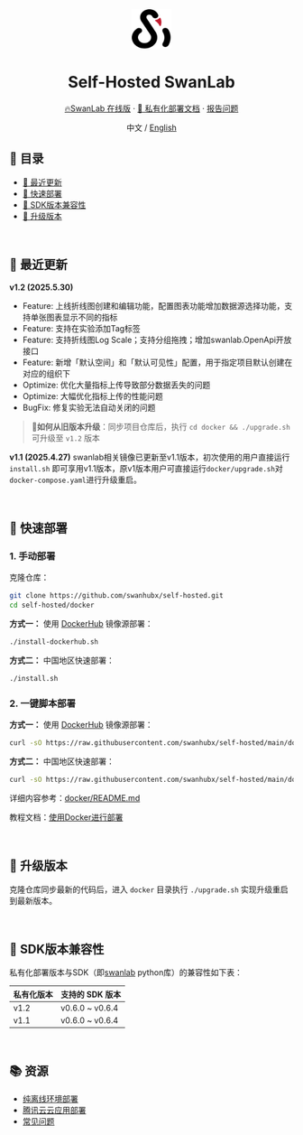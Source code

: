 <div align="center">

<picture>
  <source media="(prefers-color-scheme: dark)" srcset="readme_files/swanlab-logo-single-dark.svg">
  <source media="(prefers-color-scheme: light)" srcset="readme_files/swanlab-logo-single.svg">
  <img alt="SwanLab" src="readme_files/swanlab-logo-single.svg" width="70" height="70">
</picture>

<h1>Self-Hosted SwanLab</h1>

<!-- [![][dockerhub-shield]][dockerhub-link] -->

<a href="https://swanlab.cn">🔥SwanLab 在线版</a> · <a href="https://docs.swanlab.cn/guide_cloud/self_host/docker-deploy.html">📃 私有化部署文档</a> · <a href="https://github.com/SwanHubX/self-hosted/issues">报告问题</a>


中文 / [English](./README_EN.md)

</div>

## 📖 目录

- [🌟 最近更新](#-最近更新)
- [🚄 快速部署](#-快速部署)
- [🔌 SDK版本兼容性](#-sdk版本兼容性)
- [🚀 升级版本](#-升级版本)

<br>

## 🌟 最近更新

**v1.2 (2025.5.30)**
- Feature: 上线折线图创建和编辑功能，配置图表功能增加数据源选择功能，支持单张图表显示不同的指标
- Feature: 支持在实验添加Tag标签
- Feature: 支持折线图Log Scale；支持分组拖拽；增加swanlab.OpenApi开放接口
- Feature: 新增「默认空间」和「默认可见性」配置，用于指定项目默认创建在对应的组织下
- Optimize: 优化大量指标上传导致部分数据丢失的问题
- Optimize: 大幅优化指标上传的性能问题
- BugFix: 修复实验无法自动关闭的问题

> 🤔**如何从旧版本升级**：同步项目仓库后，执行 `cd docker && ./upgrade.sh` 可升级至 `v1.2` 版本

**v1.1 (2025.4.27)**
swanlab相关镜像已更新至v1.1版本，初次使用的用户直接运行`install.sh` 即可享用v1.1版本，原v1版本用户可直接运行`docker/upgrade.sh`对`docker-compose.yaml`进行升级重启。

<br>

## 🚄 快速部署

### 1. 手动部署

克隆仓库：

```bash
git clone https://github.com/swanhubx/self-hosted.git
cd self-hosted/docker
```

**方式一：** 使用 [DockerHub](https://hub.docker.com/search?q=swanlab) 镜像源部署：

```bash
./install-dockerhub.sh
```

**方式二：** 中国地区快速部署：

```bash
./install.sh
```

### 2. 一键脚本部署

**方式一：** 使用 [DockerHub](https://hub.docker.com/search?q=swanlab) 镜像源部署：

```bash
curl -sO https://raw.githubusercontent.com/swanhubx/self-hosted/main/docker/install-dockerhub.sh && bash install.sh
```

**方式二：** 中国地区快速部署：

```bash
curl -sO https://raw.githubusercontent.com/swanhubx/self-hosted/main/docker/install.sh && bash install.sh
```

详细内容参考：[docker/README.md](./docker/README.md)

教程文档：[使用Docker进行部署](https://docs.swanlab.cn/guide_cloud/self_host/docker-deploy.html)


<br>

## 🚀 升级版本

克隆仓库同步最新的代码后，进入 `docker` 目录执行 `./upgrade.sh` 实现升级重启到最新版本。

<br>

## 🔌 SDK版本兼容性

私有化部署版本与SDK（即[swanlab](https://github.com/SwanHubX/SwanLab) python库）的兼容性如下表：

| 私有化版本   | 支持的 SDK 版本 |
|-----------|------------------|
| v1.2    | v0.6.0 ~ v0.6.4           |
| v1.1    | v0.6.0 ~ v0.6.4           |


[dockerhub-shield]: https://img.shields.io/docker/v/swanlab/swanlab-next?color=369eff&label=docker&labelColor=black&logoColor=white&style=flat-square
[dockerhub-link]: https://hub.docker.com/r/swanlab/swanlab-next/tags

<br>

## 📚 资源
- [纯离线环境部署](https://docs.swanlab.cn/guide_cloud/self_host/offline-deployment.html)
- [腾讯云云应用部署](https://docs.swanlab.cn/guide_cloud/self_host/tencentcloud-app.html)
- [常见问题](https://docs.swanlab.cn/guide_cloud/self_host/faq.html)